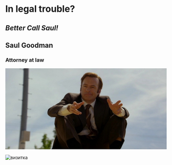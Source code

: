 # In legal trouble?

## _Better Call Saul!_

## Saul Goodman

### Attorney at law

![Saul Goodman](img/Vizitka.jpg)

![визитка](https://github.com/BlokhinArtem/DZ3-3/assets/160058521/81ab6117-5469-46fe-a23b-64b84ae89507)
